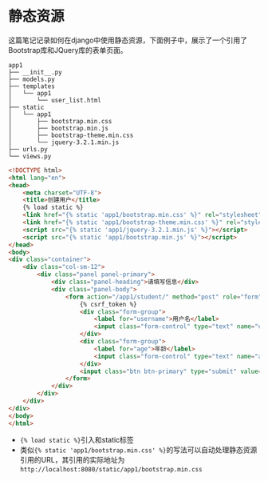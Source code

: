 # 静态资源

这篇笔记记录如何在django中使用静态资源，下面例子中，展示了一个引用了Bootstrap库和JQuery库的表单页面。

```
app1
├── __init__.py
├── models.py
├── templates
│   └── app1
│       └── user_list.html
├── static
│   └── app1
│       ├── bootstrap.min.css
│       ├── bootstrap.min.js
│       ├── bootstrap-theme.min.css
│       └── jquery-3.2.1.min.js
├── urls.py
└── views.py
```

```html
<!DOCTYPE html>
<html lang="en">
<head>
	<meta charset="UTF-8">
	<title>创建用户</title>
	{% load static %}
	<link href="{% static 'app1/bootstrap.min.css' %}" rel="stylesheet" type="text/css"/>
	<link href="{% static 'app1/bootstrap-theme.min.css' %}" rel="stylesheet" type="text/css"/>
	<script src="{% static 'app1/jquery-3.2.1.min.js' %}"></script>
	<script src="{% static 'app1/bootstrap.min.js' %}"></script>
</head>
<body>
<div class="container">
	<div class="col-sm-12">
		<div class="panel panel-primary">
			<div class="panel-heading">请填写信息</div>
			<div class="panel-body">
				<form action="/app1/student/" method="post" role="form">
					{% csrf_token %}
					<div class="form-group">
						<label for="username">用户名</label>
						<input class="form-control" type="text" name="username" id="username"/>
					</div>
					<div class="form-group">
						<label for="age">年龄</label>
						<input class="form-control" type="text" name="age" id="age"/>
					</div>
					<input class="btn btn-primary" type="submit" value="submit"/>
				</form>
			</div>
		</div>
	</div>
</div>
</body>
</html>
```

* `{% load static %}`引入和static标签
* 类似`{% static 'app1/bootstrap.min.css' %}`的写法可以自动处理静态资源引用的URL，其引用的实际地址为`http://localhost:8080/static/app1/bootstrap.min.css`

